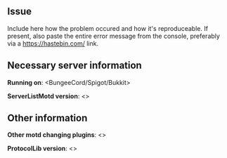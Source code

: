 ## Issue
Include here how the problem occured and how it's reproduceable.
If present, also paste the entire error message from the console, preferably via a https://hastebin.com/ link.

## Necessary server information
**Running on**: <BungeeCord/Spigot/Bukkit>

**ServerListMotd version**: <>

## Other information
**Other motd changing plugins**: <>

**ProtocolLib version**: <>
